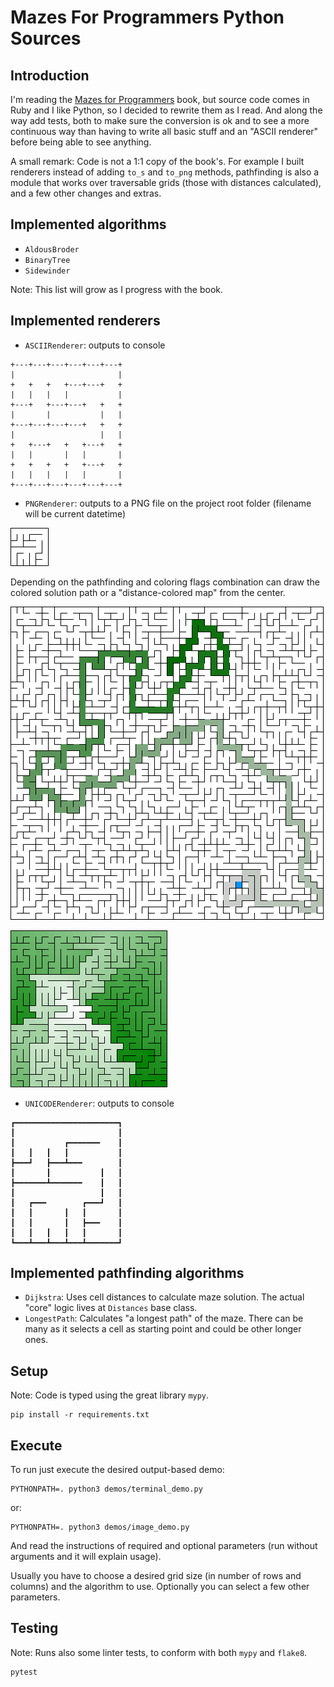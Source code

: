 # Mazes For Programmers Python Sources

## Introduction

I'm reading the [Mazes for Programmers](http://www.mazesforprogrammers.com) book, but source code comes in Ruby and I like Python, so I decided to rewrite them as I read. And along the way add tests, both to make sure the conversion is ok and to see a more continuous way than having to write all basic stuff and an "ASCII renderer" before being able to see anything.

A small remark: Code is not a 1:1 copy of the book's. For example I built renderers instead of adding `to_s` and `to_png` methods, pathfinding is also a module that works over traversable grids (those with distances calculated), and a few other changes and extras.

## Implemented algorithms

- `AldousBroder`
- `BinaryTree`
- `Sidewinder`

Note: This list will grow as I progress with the book.

## Implemented renderers

- `ASCIIRenderer`: outputs to console
```
+---+---+---+---+---+---+
|                       |
+   +   +   +---+---+   +
|   |   |   |           |
+---+   +---+---+   +   +
|       |           |   |
+---+---+---+---+   +   +
|                   |   |
+   +---+   +   +---+   +
|   |       |   |       |
+   +   +   +   +---+   +
|   |   |   |   |       |
+---+---+---+---+---+---+
```

- `PNGRenderer`: outputs to a PNG file on the project root folder (filename will be current datetime)

![](doc/sample_binary_tree.png)

Depending on the pathfinding and coloring flags combination can draw the colored solution path or a "distance-colored map" from the center.

![](doc/sample_colored_pathfinding.png)

![](doc/sample_colored_maze.png)


- `UNICODERenderer`: outputs to console
```
┏━━━━━━━━━━━━━━━━━━━━━━━┓
┃                       ┃
┃           ┏━━━━━━━    ┃
┃   ┃   ┃   ┃           ┃
┣━━━┛   ┣━━━┻━━━        ┃
┃       ┃           ┃   ┃
┣━━━━━━━┻━━━━━━━    ┃   ┃
┃                   ┃   ┃
┃   ┏━━━        ┏━━━┛   ┃
┃   ┃       ┃   ┃       ┃
┃   ┃       ┃   ┣━━━    ┃
┃   ┃   ┃   ┃   ┃       ┃
┗━━━┻━━━┻━━━┻━━━┻━━━━━━━┛
```

## Implemented pathfinding algorithms

- `Dijkstra`: Uses cell distances to calculate maze solution. The actual "core" logic lives at `Distances` base class.
- `LongestPath`: Calculates "a longest path" of the maze. There can be many as it selects a cell as starting point and could be other longer ones.

## Setup

Note: Code is typed using the great library `mypy`.

```
pip install -r requirements.txt
```

## Execute

To run just execute the desired output-based demo:
```
PYTHONPATH=. python3 demos/terminal_demo.py
```
or:
```
PYTHONPATH=. python3 demos/image_demo.py
```

And read the instructions of required and optional parameters (run without arguments and it will explain usage).

Usually you have to choose a desired grid size (in number of rows and columns) and the algorithm to use. Optionally you can select a few other parameters.


## Testing

Note: Runs also some linter tests, to conform with both `mypy` and `flake8`.

```
pytest
```
